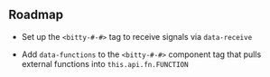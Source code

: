 ## Roadmap 

- Set up the `<bitty-#-#>` tag to receive signals
via `data-receive`

- Add `data-functions` to the `<bitty-#-#>` component
tag that pulls external functions into 
`this.api.fn.FUNCTION`

